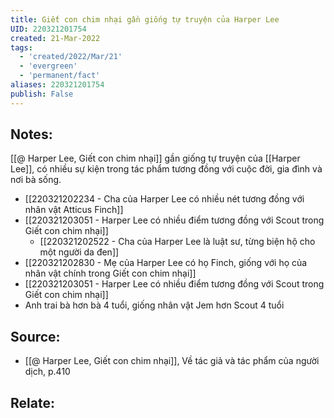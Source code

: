 ```yaml
---
title: Giết con chim nhại gần giống tự truyện của Harper Lee
UID: 220321201754
created: 21-Mar-2022
tags:
  - 'created/2022/Mar/21'
  - 'evergreen'
  - 'permanent/fact'
aliases: 220321201754
publish: False
---
```

## Notes:
[[@ Harper Lee, Giết con chim nhại]] gần giống tự truyện của [[Harper Lee]], có nhiều sự kiện trong tác phẩm tương đồng với cuộc đời, gia đình và nơi bà sống.

- [[220321202234 - Cha của Harper Lee có nhiều nét tương đồng với nhân vật Atticus Finch]]
- [[220321203051 - Harper Lee có nhiều điểm tương đồng với Scout trong Giết con chim nhại]]
	- [[220321202522 - Cha của Harper Lee là luật sư, từng biện hộ cho một người da đen]]
- [[220321202830 - Mẹ của Harper Lee có họ Finch, giống với họ của nhân vật chính trong Giết con chim nhại]]
- [[220321203051 - Harper Lee có nhiều điểm tương đồng với Scout trong Giết con chim nhại]]
- Anh trai bà hơn bà 4 tuổi, giống nhân vật Jem hơn Scout 4 tuổi

## Source:
- [[@ Harper Lee, Giết con chim nhại]], Về tác giả và tác phẩm của người dịch, p.410

## Relate:

